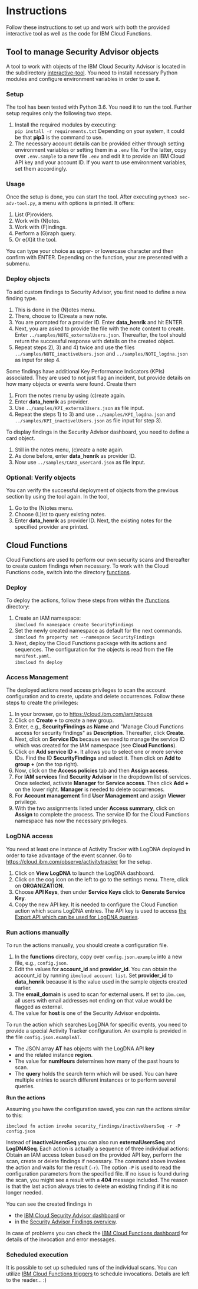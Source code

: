 # Instructions
Follow these instructions to set up and work with both the provided interactive tool as well as the code for IBM Cloud Functions.

## Tool to manage Security Advisor objects
A tool to work with objects of the IBM Cloud Security Advisor is located in the subdirectory [interactive-tool](/interactive-tool). You need to install necessary Python modules and configure environment variables in order to use it.

### Setup
The tool has been tested with Python 3.6. You need it to run the tool. Further setup requires only the following two steps.

1. Install the required modules by executing:   
    `pip install -r requirements.txt`
    Depending on your system, it could be that **pip3** is the command to use.
2. The necessary account details can be provided either through setting environment variables or setting them in a `.env` file. For the latter, copy over `.env.sample` to a new file `.env` and edit it to provide an IBM Cloud API key and your account ID. If you want to use environment variables, set them accordingly.

### Usage
Once the setup is done, you can start the tool. After executing `python3 sec-adv-tool.py`, a menu with options is printed. It offers:

1. List (P)roviders.
2. Work with (N)otes.
3. Work with (F)indings.
4. Perform a (G)raph query.
5. Or e(X)it the tool.

You can type your choice as upper- or lowercase character and then confirm with ENTER. Depending on the function, your are presented with a submenu.

### Deploy objects
To add custom findings to Security Advisor, you first need to define a new finding type. 
1. This is done in the (N)otes menu. 
2. There, choose to (C)reate a new note.
3. You are prompted for a provider ID. Enter **data_henrik** and hit ENTER.
4. Next, you are asked to provide the file with the note content to create. Enter `../samples/NOTE_externalUsers.json`. Thereafter, the tool should return the successful response with details on the created object.
5. Repeat steps 2), 3) and 4) twice and use the files `../samples/NOTE_inactiveUsers.json` and `../samples/NOTE_logdna.json` as input for step 4.

Some findings have additional Key Performance Indicators (KPIs) associated. They are used to not just flag an incident, but provide details on how many objects or events were found. Create them 
1. From the notes menu by using (c)reate again.
2. Enter **data_henrik** as provider.
3. Use `../samples/KPI_externalUsers.json` as file input.
4. Repeat the steps 1) to 3) and use `../samples/KPI_logdna.json` and `../samples/KPI_inactivelUsers.json` as file input for step 3).

To display findings in the Security Advisor dashboard, you need to define a card object.
1. Still in the notes menu, (c)reate a note again.
2. As done before, enter **data_henrik** as provider ID.
3. Now use `../samples/CARD_userCard.json` as file input.

### Optional: Verify objects
You can verify the successful deployment of objects from the previous section by using the tool again. In the tool,

1. Go to the (N)otes menu.
2. Choose (L)ist to query existing notes.
3. Enter **data_henrik** as provider ID. Next, the existing notes for the specified provider are printed.

## Cloud Functions
Cloud Functions are used to perform our own security scans and thereafter to create custom findings when necessary. To work with the Cloud Functions code, switch into the directory [functions](/functions).

### Deploy
To deploy the actions, follow these steps from within the [/functions](/functions) directory:

1. Create an IAM namespace:   
   `ibmcloud fn namespace create SecurityFindings`
2. Set the newly created namespace as default for the next commands.   
   `ibmcloud fn property set --namespace SecurityFindings`
3. Next, deploy the Cloud Functions package with its actions and sequences. The configuration for the objects is read from the file `manifest.yaml`.   
   `ibmcloud fn deploy`



### Access Management
The deployed actions need access privileges to scan the account configuration and to create, update and delete occurrences. Follow these steps to create the privileges:
1. In your browser, go to https://cloud.ibm.com/iam/groups
2. Click on **Create +** to create a new group.
3. Enter, e.g., **SecurityFindings** as **Name** and "Manage Cloud Functions access for security findings" as **Description**. Thereafter, click **Create**.
4. Next, click on **Service IDs** because we need to manage the service ID which was created for the IAM namespace (see **Cloud Functions**).
5. Click on **Add service ID +**. It allows you to select one or more service IDs. Find the ID **SecurityFindings** and select it. Then click on **Add to group +** (on the top right).
6. Now, click on the **Access policies** tab and then **Assign access**. 
7. For **IAM services** find **Security Advisor** in the dropdown list of services. Once selected, activate **Manager** for **Service access**. Then click **Add +** on the lower right. **Manager** is needed to delete occurrences.
8. For **Account management** find **User Management** and assign **Viewer** privilege. 
9. With the two assignments listed under **Access summary**, click on **Assign** to complete the process. The service ID for the Cloud Functions namespace has now the necessary privileges.

### LogDNA access
You need at least one instance of Activity Tracker with LogDNA deployed in order to take advantage of the event scanner. Go to https://cloud.ibm.com/observe/activitytracker for the setup.
1. Click on **View LogDNA** to launch the LogDNA dashboard.
2. Click on the cog icon on the left to go to the settings menu. There, click on **ORGANIZATION**.
3. Choose **API Keys**, then under **Service Keys** click to **Generate Service Key**.
4. Copy the new API key. It is needed to configure the Cloud Function action which scans LogDNA entries. The API key is used to access [the Export API which can be used for LogDNA queries](https://www.ibm.com/cloud/blog/search-logdna-records-from-the-command-line).

### Run actions manually
To run the actions manually, you should create a configuration file. 
1. In the **functions** directory, copy over `config.json.example` into a new file, e.g., `config.json`.
2. Edit the values for **account_id** and **provider_id**. You can obtain the account_id by running `ibmcloud account list`. Set **provider_id** to **data_henrik** because it is the value used in the sample objects created earlier.
3. The **email_domain** is used to scan for external users. If set to `ibm.com`, all users with email addresses not ending on that value would be flagged as external.
4. The value for **host** is one of the Security Advisor endpoints.

To run the action which searches LogDNA for specific events, you need to provide a special Activity Tracker configuration. An example is provided in the file `config.json.exampleAT`. 
- The JSON array **AT** has objects with the LogDNA API **key**
- and the related instance **region**.
- The value for **numHours** determines how many of the past hours to scan.
- The **query** holds the search term which will be used.
You can have multiple entries to search different instances or to perform several queries.

**Run the actions**

Assuming you have the configuration saved, you can run the actions similar to this:

`ibmcloud fn action invoke security_findings/inactiveUsersSeq -r -P config.json`

Instead of **inactiveUsersSeq** you can also run **externalUsersSeq** and **LogDNASeq**. Each action is actually a sequence of three individual actions: Obtain an IAM access token based on the provided API key, perform the scan, create or delete findings if necessary. The command above invokes the action and waits for the result (`-r`). The option `-P` is used to read the configuration parameters from the specified file. If no issue is found during the scan, you might see a result with a **404** message included. The reason is that the last action always tries to delete an existing finding if it is no longer needed.

You can see the created findings in
- the [IBM Cloud Security Advisor dashboard](https://cloud.ibm.com/security-advisor#/dashboard) or
- in the [Security Advisor Findings overview](https://cloud.ibm.com/security-advisor#/findings).

In case of problems you can check the [IBM Cloud Functions dashboard](https://cloud.ibm.com/functions/dashboard) for details of the invocation and error messages.

### Scheduled execution
It is possible to set up scheduled runs of the individual scans. You can utilize [IBM Cloud Functions triggers](https://cloud.ibm.com/docs/openwhisk?topic=cloud-functions-triggers) to schedule invocations. Details are left to the reader... :)

